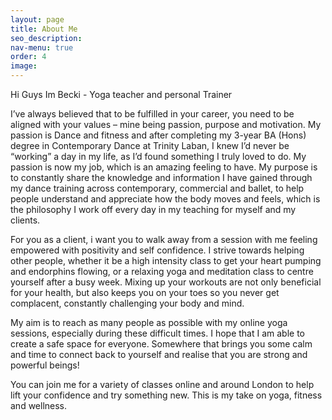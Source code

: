 ```yaml
---
layout: page
title: About Me
seo_description:
nav-menu: true
order: 4
image: 
---
```


Hi Guys Im Becki - Yoga teacher and personal Trainer

I’ve always believed that to be fulfilled in your career, you need to be aligned with your values – mine being passion, purpose and motivation. My passion is Dance and fitness and after completing my 3-year BA (Hons) degree in Contemporary Dance at Trinity Laban, I knew I’d never be “working” a day in my life, as I’d found something I truly loved to do. My passion is now my job, which is an amazing feeling to have. My purpose is to constantly share the knowledge and information I have gained through my dance training across contemporary, commercial and ballet, to help people understand and appreciate how the body moves and feels, which is the philosophy I work off every day in my teaching for myself and my clients.

For you as a client, i want you to walk away from a session with me feeling empowered with positivity and self confidence. I strive towards helping other people, whether it be a high intensity class to get your heart pumping and endorphins flowing, or a relaxing yoga and meditation class to centre yourself after a busy week. Mixing up your workouts are not only beneficial for your health, but also keeps you on your toes so you never get complacent, constantly challenging your body and mind. 

My aim is to reach as many people as possible with my online yoga sessions, especially during these difficult times. I hope that I am able to create a safe space for everyone. Somewhere that brings you some calm and time to connect back to yourself and realise that you are strong and powerful beings!

You can join me for a variety of classes online and around London to help lift your confidence and try something new. This is my take on yoga, fitness and wellness.
